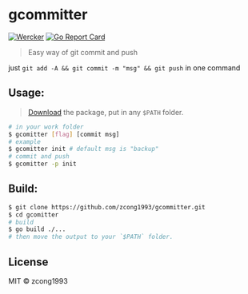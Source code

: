 # gcommitter 

[![Wercker](https://img.shields.io/wercker/ci/wercker/docs.svg?style=flat-square)](https://app.wercker.com/project/byKey/a05e0a4c35ad0641d25d05bc685b2b2d)
[![Go Report Card](https://goreportcard.com/badge/github.com/zcong1993/gcommitter)](https://goreportcard.com/report/github.com/zcong1993/gcommitter)

> Easy way of git commit and push

just `git add -A && git commit -m "msg" && git push` in one command

## Usage:
> [Download](https://github.com/zcong1993/gcommitter/releases) the package, put in any `$PATH` folder.
```bash
# in your work folder
$ gcomitter [flag] [commit msg]
# example
$ gcomitter init # default msg is "backup"
# commit and push
$ gcomitter -p init
```

## Build:

```bash
$ git clone https://github.com/zcong1993/gcommitter.git
$ cd gcomitter
# build
$ go build ./...
# then move the output to your `$PATH` folder.
```

## License

MIT &copy; zcong1993
